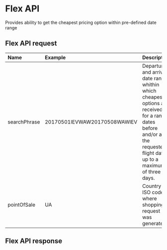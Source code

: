 # Flex API

Provides ability to get the cheapest pricing option within pre-defined date range

## Flex API request

| Name | Example | Description |
| :--- | :--- | :--- |
| searchPhrase | 20170501IEVWAW20170508WAWIEV | Departure and arrival date ranges whithin which cheapest options are received for a range dates before and/or after the requested flight date up to a maximum of three days. |
| pointOfSale | UA | Country ISO code where shopping request was generated. |

## Flex API response




